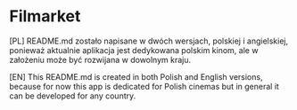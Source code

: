 # Filmarket

[PL] README.md zostało napisane w dwóch wersjach, polskiej i angielskiej, ponieważ aktualnie aplikacja jest dedykowana polskim kinom, ale w założeniu może być rozwijana w dowolnym kraju. 

[EN] This README.md is created in both Polish and English versions, because for now this app is dedicated for Polish cinemas but in general it can be developed for any country.

